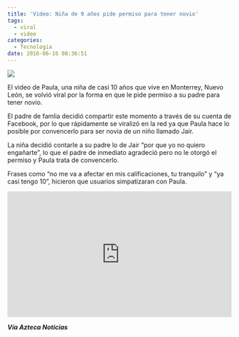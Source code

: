 ```yaml
---
title: 'Video: Niña de 9 años pide permiso para tener novio'
tags:
  - viral
  - video
categories:
  - Tecnologia 
date: 2016-06-16 08:36:51
---
```

![](https://res.cloudinary.com/pidmx/image/upload/v1466084259/Video-2036176_bvxanp.jpg)

El video de Paula, una niña de casi 10 años que vive en Monterrey, Nuevo León, se volvió viral por la forma en que le pide permiso a su padre para tener novio.

El padre de famlia decidió compartir este momento a través de su cuenta de Facebook, por lo que rápidamente se viralizó en la red ya que Paula hace lo posible por convencerlo para ser novia de un niño llamado Jair.

La niña decidió contarle a su padre lo de Jair “por que yo no quiero engañarte”, lo que el padre de inmediato agradeció pero no le otorgó el permiso y Paula trata de convencerlo.

Frases como “no me va a afectar en mis calificaciones, tu tranquilo” y “ya casi tengo 10”, hicieron que usuarios simpatizaran con Paula.

<style>.embed-container { position: relative; padding-bottom: 56.25%; height: 0; overflow: hidden; max-width: 100%; } .embed-container iframe, .embed-container object, .embed-container embed { position: absolute; top: 0; left: 0; width: 100%; height: 100%; }</style><div class='embed-container'><iframe src='https://www.youtube.com/embed//cfFWE2aOEQI' frameborder='0' allowfullscreen></iframe></div>

***Vía Azteca Noticias***
